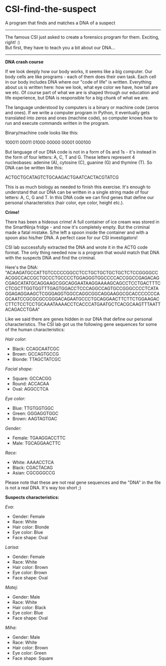 # CSI-find-the-suspect
A program that finds and matches a DNA of a suspect
<hr>

<p>The famous CSI just asked to create a forensics program for them. Exciting, right! :)
<br>
But first, they have to teach you a bit about our DNA...</p>
<hr>

<b>DNA crash course</b>

<p>If we look deeply how our body works, it seems like a big computer. Our body cells are like programs - each of them does their own task. Each cell in our body includes DNA where our "code of life" is written. Everything about us is written here: how we look, what eye color we have, how tall are we etc. Of course part of what we are is shaped through our education and life experience, but DNA is responsible for a big chunk of what we are.</p>

<p>The language understood by computers is a binary or machine code (zeros and ones). If we write a computer program in Python, it eventually gets translated into zeros and ones (machine code), so computer knows how to run and execute commands written in the program.</p>

<p>Binary/machine code looks like this:</p>

<p background-color: grey>100011 00011 01000 00000 00001 000100</p>

<p>But language of our DNA code is not in a form of 0s and 1s - it's instead in the form of four letters: A, C, T and G. These letters represent 4 nucleobases: adenine (A), cytosine (C), guanine (G) and thymine (T). So DNA can be written like this:</p>

<p background-color: grey>ACTGCTGCATAGTCTGCAAGACTGAATCACTACGTATCG</p>

<p>This is as much biology as needed to finish this exercise. It's enough to understand that our DNA can be written in a single string made of four letters: A, C, G and T. In this DNA code we can find genes that define our personal characteristics (hair color, eye color, height etc.).</p>

<b>Crime!</b>

<p>There has been a hideous crime! A full container of ice cream was stored in the SmartNinja fridge - and now it's completely empty. But the criminal made a fatal mistake. S/he left a spoon inside the container and with a spoon also his/her DNA. A perfect case for our CSI investigators!</p>


<p>CSI lab successfully extracted the DNA and wrote it in the ACTG code format. The only thing needed now is a program that would match that DNA with the suspects DNA and find the criminal.</p>

<p>Here's the DNA:
<br>"ACAAGATGCCATTGTCCCCCGGCCTCCTGCTGCTGCTGCTCTCCGGGGCCACGGCCACCGCTGCCCTGCCCCTGGAGGGTGGCCCCACCGGCCGAGACAGCGAGCATATGCAGGAAGCGGCAGGAATAAGGAAAAGCAGCCTCCTGACTTTCCTCGCTTGGTGGTTTGAGTGGACCTCCCAGGCCAGTGCCGGGCCCCTCATAGGAGAGGAAGCTCGGGAGGTGGCCAGGCGGCAGGAAGGCGCACCCCCCCAGCAATCCGCGCGCCGGGACAGAATGCCCTGCAGGAACTTCTTCTGGAAGACCTTCTCCTCCTGCAAATAAAACCTCACCCATGAATGCTCACGCAAGTTTAATTACAGACCTGAA"
<br>
</p>
<p>Like we said there are genes hidden in our DNA that define our personal characteristics. The CSI lab got us the following gene sequences for some of the human characteristics:</p>

<em>Hair color:</em>
<ul>
    <li>Black: CCAGCAATCGC</li>
    <li>Brown: GCCAGTGCCG</li>
    <li>Blonde: TTAGCTATCGC</li>
</ul>

<em>Facial shape:</em>
<ul>
    <li>Square: GCCACGG</li>
    <li>Round: ACCACAA</li>
    <li>Oval: AGGCCTCA</li>
</ul>

<em>Eye color:</em>

<ul>
    <li>Blue: TTGTGGTGGC</li>
    <li>Green: GGGAGGTGGC</li>
    <li>Brown: AAGTAGTGAC</li>
</ul>

<em>Gender:</em>

<ul>
    <li>Female: TGAAGGACCTTC</li>
    <li>Male: TGCAGGAACTTC</li>
</ul>



<em>Race:</em>
<ul>
    <li>White: AAAACCTCA</li>
    <li>Black: CGACTACAG</li>
    <li>Asian: CGCGGGCCG</li>
</ul>


<p>Please note that these are not real gene sequences and the "DNA" in the file is not a real DNA. It's way too short ;)</p>


<b>Suspects characteristics:</b>

<em>Eva:</em>
<ul>
    <li>Gender: Female</li>
    <li>Race: White</li>
    <li>Hair color: Blonde</li>
    <li>Eye color: Blue</li>
    <li>Face shape: Oval</li>
</ul>

<em>Larisa:</em>

<ul>
    <li>Gender: Female</li>
    <li>Race: White</li>
    <li>Hair color: Brown</li>
    <li>Eye color: Brown</li>
    <li>Face shape: Oval</li>
</ul>

<em>Matej:</em>
<ul>
    <li>Gender: Male</li>
    <li>Race: White</li>
    <li>Hair color: Black</li>
    <li>Eye color: Blue</li>
    <li>Face shape: Oval</li>
</ul>

<em>Miha:</em>
<ul>
    <li>Gender: Male</li>
    <li>Race: White</li>
    <li>Hair color: Brown</li>
    <li>Eye color: Green</li>
    <li>Face shape: Square</li>
</ul>
